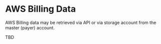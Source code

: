 # AWS Billing Data
AWS Billing data may be retrieved via API or via storage account from the master (payer) account.

TBD


